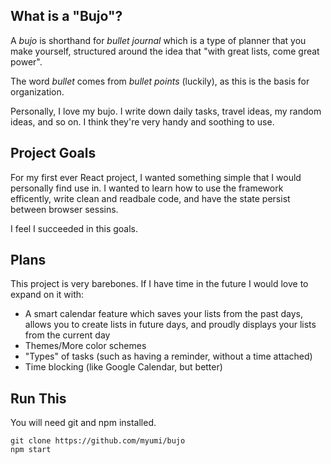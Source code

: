 What is a "Bujo"?
------
A *bujo* is shorthand for _bullet journal_ which is a type of planner that you make yourself, structured around the idea that "with great lists, come great power".

The word _bullet_ comes from _bullet points_ (luckily), as this is the basis for organization. 

Personally, I love my bujo. I write down daily tasks, travel ideas, my random ideas, and so on. I think they're very handy and soothing to use.

Project Goals
------
For my first ever React project, I wanted something simple that I would personally find use in. I wanted to learn how to use the framework efficently, write clean and readbale code, and have the state persist between browser sessins.

I feel I succeeded in this goals.

Plans
------
This project is very barebones. If I have time in the future I would love to expand on it with:
- A smart calendar feature which saves your lists from the past days, allows you to create lists in future days, and proudly displays your lists from the current day
- Themes/More color schemes
- "Types" of tasks (such as having a reminder, without a time attached) 
- Time blocking (like Google Calendar, but better)

Run This
------
You will need git and npm installed.
```
git clone https://github.com/myumi/bujo
npm start
```
